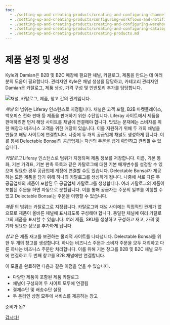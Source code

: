 ```yaml
---
toc:
  - ./setting-up-and-creating-products/creating-and-configuring-channels.md
  - ./setting-up-and-creating-products/configuring-workflows-and-notifications.md
  - ./setting-up-and-creating-products/creating-and-configuring-warehouses.md
  - ./setting-up-and-creating-products/creating-and-configuring-catalogs.md
  - ./setting-up-and-creating-products/creating-products.md
---
```

# 제품 설정 및 생성

Kyle과 Damian은 B2B 및 B2C 매장에 필요한 채널, 카탈로그, 제품을 만드는 데 여러분의 도움이 필요합니다. 관리자인 Kyle은 채널 생성을 담당하고, 카테고리 관리자인 Damian은 카탈로그, 제품 생성, 가격 구성 및 인벤토리 추가를 담당합니다.

![채널, 카탈로그, 제품, 창고 간의 관계입니다.](./setting-up-and-creating-products/images/01.png)

*채널* 의 범위는 Liferay 인스턴스로 지정됩니다. 채널은 고객 포털, B2B 마켓플레이스, 백오피스 전화 판매 등 제품을 판매하기 위한 수단입니다. Liferay 사이트에서 제품을 판매하려면 먼저 해당 사이트를 채널에 연결해야 합니다. 맛있는 분재에는 소비자를 위한 매장과 비즈니스 고객을 위한 매장이 있습니다. 이를 지원하기 위해 두 개의 채널을 만들고 해당 사이트에 연결합니다. 나중에 두 개의 공급업체 채널도 생성하게 됩니다. 이를 통해 Delectable Bonsai의 공급업체는 자신의 주문을 쉽게 확인하고 관리할 수 있습니다.

*카탈로그* Liferay 인스턴스로 범위가 지정되며 제품 정보를 저장합니다. 이름, 기본 통화, 기본 가격표, 기본 판촉 목록과 같은 카탈로그에 대한 기본 매개변수를 설정할 수 있으며 필요한 경우 공급업체 계정에 연결할 수도 있습니다. Delectable Bonsai가 제공하는 모든 제품을 담기 위해 하나의 카탈로그를 생성하게 됩니다. 나중에 서로 다른 두 공급업체의 제품이 포함된 두 공급업체 카탈로그를 생성합니다. 여러 카탈로그의 제품이 포함된 주문을 하면 자동으로 분할됩니다. 이를 통해 공급자는 주문의 일부를 이행할 수 있고 Delectable Bonsai는 주문을 이행할 수 있습니다.

*제품* 의 범위는 카탈로그로 지정됩니다. 카탈로그와 채널 사이에는 직접적인 관계가 없으므로 제품이 올바른 채널에 표시되도록 구성해야 합니다. 동일한 채널에 여러 카탈로그의 제품을 표시할 수 있습니다. 여러 제품, SKU를 생성하고 구성하고 재고, 가격 및 기타 필요한 정보를 추가하게 됩니다.

*창고* 은 제품 재고를 보관하는 물리적 사이트를 나타냅니다. Delectable Bonsai를 위한 두 개의 창고를 생성합니다. 하나는 비즈니스 주문과 소비자 주문을 모두 처리하고 다른 하나는 비즈니스 주문만 처리합니다. 이를 위해 기본 창고를 B2B 및 B2C 채널 모두에 연결하고 두 번째 창고를 B2B 채널에만 연결합니다.

이 모듈을 완료하면 다음과 같은 이점을 얻을 수 있습니다.

* 다양한 제품이 포함된 제품 카탈로그
* 채널이 구성되어 두 사이트 모두에 연결됨
* 결제수단 및 배송수단 설정
* 두 온라인 상점 모두에 서비스를 제공하는 창고

준비가 된?

[갑시다!](./setting-up-and-creating-products/creating-and-configuring-channels.md)

